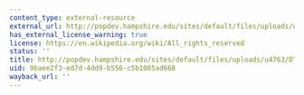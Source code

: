 ```yaml
---
content_type: external-resource
external_url: http://popdev.hampshire.edu/sites/default/files/uploads/u4763/DT
has_external_license_warning: true
license: https://en.wikipedia.org/wiki/All_rights_reserved
status: ''
title: http://popdev.hampshire.edu/sites/default/files/uploads/u4763/DT
uid: 9baee2f3-ed7d-4dd9-b556-c5b1065ad668
wayback_url: ''
---
```

